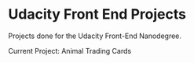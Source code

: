 # Udacity Front End Projects
Projects done for the Udacity Front-End Nanodegree.

Current Project: Animal Trading Cards
